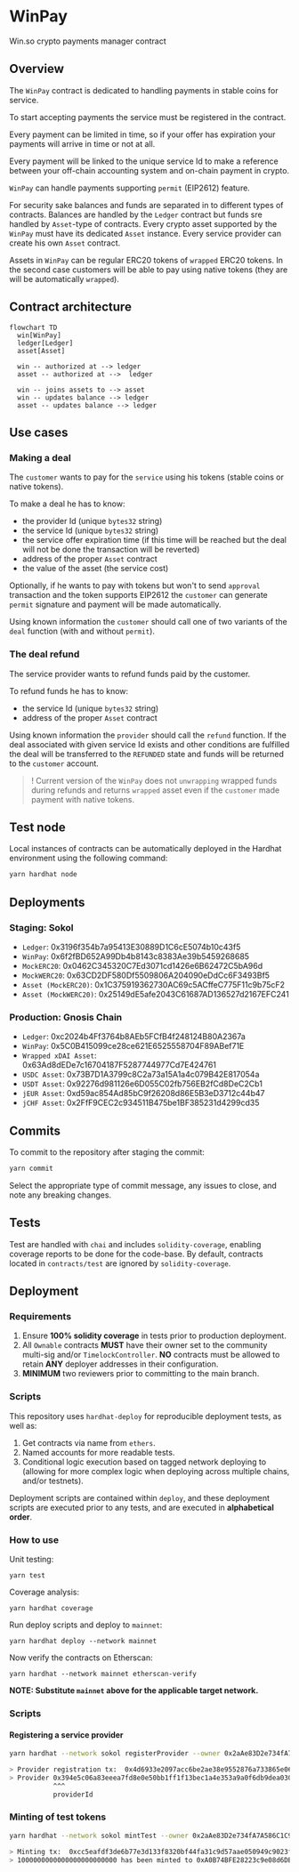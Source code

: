 # WinPay

Win.so crypto payments manager contract

## Overview

The `WinPay` contract is dedicated to handling payments in stable coins for service.

To start accepting payments the service must be registered in the contract.

Every payment can be limited in time, so if your offer has expiration your payments will arrive in time or not at all.

Every payment will be linked to the unique service Id to make a reference between your off-chain accounting system and on-chain payment in crypto.

`WinPay` can handle payments supporting `permit` (EIP2612) feature.

For security sake balances and funds are separated in to different types of contracts. Balances are handled by the `Ledger` contract but funds sre handled by `Asset`-type of contracts. Every crypto asset supported by the `WinPay` must have its dedicated `Asset` instance. Every service provider can create his own `Asset` contract.

Assets in `WinPay` can be regular ERC20 tokens of `wrapped` ERC20 tokens. In the second case customers will be able to pay using native tokens (they are will be automatically `wrapped`).

## Contract architecture

```mermaid
flowchart TD
  win[WinPay]
  ledger[Ledger]
  asset[Asset]

  win -- authorized at --> ledger
  asset -- authorized at -->  ledger

  win -- joins assets to --> asset
  win -- updates balance --> ledger
  asset -- updates balance --> ledger
```

## Use cases

### Making a deal

The `customer` wants to pay for the `service` using his tokens (stable coins or native tokens).

To make a deal he has to know:

- the provider Id (unique `bytes32` string)
- the service Id (unique `bytes32` string)
- the service offer expiration time (if this time will be reached but the deal will not be done the transaction will be reverted)
- address of the proper `Asset` contract
- the value of the asset (the service cost)

Optionally, if he wants to pay with tokens but won't to send `approval` transaction and the token supports EIP2612 the `customer` can generate `permit` signature and payment will be made automatically.

Using known information the `customer` should call one of two variants of the `deal` function (with and without `permit`).

### The deal refund

The service provider wants to refund funds paid by the customer.

To refund funds he has to know:

- the service Id (unique `bytes32` string)
- address of the proper `Asset` contract

Using known information the `provider` should call the `refund` function. If the deal associated with given service Id exists and other conditions are fulfilled the deal will be transferred to the `REFUNDED` state and funds will be returned to the `customer` account.

> ! Current version of the `WinPay` does not `unwrapping` wrapped funds during refunds and returns `wrapped` asset even if the `customer` made payment with native tokens.

## Test node

Local instances of contracts can be automatically deployed in the Hardhat environment using the following command:

```bash
yarn hardhat node
```

## Deployments

### Staging: Sokol

- `Ledger`: 0x3196f354b7a95413E30889D1C6cE5074b10c43f5
- `WinPay`: 0x6f2fBD652A99Db4b8143c8383Ae39b5459268685
- `MockERC20`: 0x0462C345320C7Ed3071cd1426e6B62472C5bA96d
- `MockWERC20`: 0x63CD2DF580Df5509806A204090eDdCc6F3493Bf5
- `Asset (MockERC20)`: 0x1C375919362730AC69c5ACffeC775F11c9b75cF2
- `Asset (MockWERC20)`: 0x25149dE5afe2043C61687AD136527d2167EFC241

### Production: Gnosis Chain

- `Ledger`: 0xc2024b4Ff3764b8AEb5FCfB4f248124B80A2367a
- `WinPay`: 0x5C0B415099ce28ce621E6525558704F89ABef71E
- `Wrapped xDAI Asset`: 0x63Ad8dEDe7c16704187F5287744977Cd7E424761
- `USDC Asset`: 0x73B7D1A3799c8C2a73a15A1a4c079B42E817054a
- `USDT Asset`: 0x92276d981126e6D055C02fb756EB2fCd8DeC2Cb1
- `jEUR Asset`: 0xd59ac854Ad85bC9f26208d86E5B3eD3712c44b47
- `jCHF Asset`: 0x2FfF9CEC2c934511B475be1BF385231d4299cd35

## Commits

To commit to the repository after staging the commit:

```bash
yarn commit
```

Select the appropriate type of commit message, any issues to close, and note any breaking
changes.

## Tests

Test are handled with `chai` and includes `solidity-coverage`, enabling coverage
reports to be done for the code-base. By default, contracts located in `contracts/test`
are ignored by `solidity-coverage`.

## Deployment

### Requirements

1. Ensure **100% solidity coverage** in tests prior to production deployment.
2. All `Ownable` contracts **MUST** have their owner set to the community multi-sig and/or
   `TimelockController`. **NO** contracts must be allowed to retain **ANY** deployer addresses
   in their configuration.
3. **MINIMUM** two reviewers prior to committing to the main branch.

### Scripts

This repository uses `hardhat-deploy` for reproducible deployment tests, as well as:

1. Get contracts via name from `ethers`.
2. Named accounts for more readable tests.
3. Conditional logic execution based on tagged network deploying to (allowing for more
   complex logic when deploying across multiple chains, and/or testnets).

Deployment scripts are contained within `deploy`, and these deployment scripts are executed
prior to any tests, and are executed in **alphabetical order**.

### How to use

Unit testing:

```
yarn test
```

Coverage analysis:

```
yarn hardhat coverage
```

Run deploy scripts and deploy to `mainnet`:

```
yarn hardhat deploy --network mainnet
```

Now verify the contracts on Etherscan:

```
yarn hardhat --network mainnet etherscan-verify
```

**NOTE: Substitute `mainnet` above for the applicable target network.**

### Scripts

#### Registering a service provider

```bash
yarn hardhat --network sokol registerProvider --owner 0x2aAe83D2e734fA7A586C1C981175DFAb551fb512 --address 0x6f2fBD652A99Db4b8143c8383Ae39b5459268685 --provider win_win_provider

> Provider registration tx:  0x4d6933e2097acc6be2ae38e9552876a733865e0602d19501371609aecda572ab
> Provider 0x394e5c06a83eeea7fd8e0e50bb1ff1f13bec1a4e353a9a0f6db9dea030bcbef3 has been registered successfully
           ^^^
           providerId
```

### Minting of test tokens

```bash
yarn hardhat --network sokol mintTest --owner 0x2aAe83D2e734fA7A586C1C981175DFAb551fb512 --address 0x0462C345320C7Ed3071cd1426e6B62472C5bA96d --to 0xA0B74BFE28223c9e08d6DBFa74B5bf4Da763f959 --amount 1000000000000000000000000

> Minting tx:  0xcc5eafdf3de6b77e3d133f8320bf44fa31c9d57aae050949c9023fd93048ab30
> 1000000000000000000000000 has been minted to 0xA0B74BFE28223c9e08d6DBFa74B5bf4Da763f959 successfully
```
